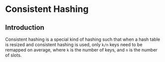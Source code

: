 # Consistent Hashing

## Introduction

Consistent hashing is a special kind of hashing such that when a hash table is resized and consistent hashing is used, only `k/n` keys need to be remapped on average, where `k` is the number of keys, and `n` is the number of slots.
